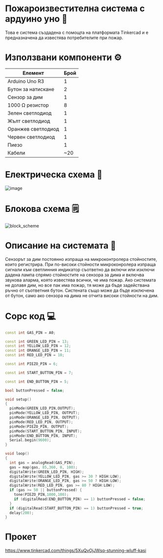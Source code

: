 # Пожароизвестителна система с ардуино уно 🚒

Това е система създадена с помощта на платформата Tinkercad и е предназначена да известява потребителите при пожар.

# Използвани компоненти ⚙️

|Елемент|Брой|
|---|---|
|Arduino Uno R3|1|
|Бутон за натискане|2|
|Сензор за дим|1|
|1000 Ω резистор|8|
|Зелен светлодиод|1|
|Жълт светлодиод|1|
|Оранжев светлодиод|1|
|Червен светлодиод|1|
|Пиезо|1|
|Кабели|~20|

# Електрическа схема 🔌
![image](https://user-images.githubusercontent.com/75749242/113511869-b3c47200-956a-11eb-8364-68524723e025.png)

# Блокова схема 🗒️
![block_scheme](https://user-images.githubusercontent.com/75749242/113514169-c1332980-9575-11eb-88c5-0823ab6764ce.jpg)

# Описание на системата 📔
Сензорът за дим постоянно изпраща на микроконтролера стойностите, които регистрира. При по-високи стойности микроконролера изпраща сигнали към светлинния индикатор съответно да включи или изключи дадена лампа спрямо стойностите на сензора за дима и включва звукова аларма, която известява всички, че има пожар.
Ако системата не долавя дим, но все пак има пожар, тя може да бъде задействана ръчно от съответния бутон.
Систената също може да бъде изключена от бутон, само ако сензора на дима не отчита високи стойности на дим.

# Сорс код 💻
```c++
const int GAS_PIN = A0;

const int GREEN_LED_PIN = 13;
const int YELLOW_LED_PIN = 12;
const int ORANGE_LED_PIN = 11;
const int RED_LED_PIN = 10;

const int PIEZO_PIN = 6;

const int START_BUTTON_PIN = 7;

const int END_BUTTON_PIN = 5;

bool buttonPressed = false;

void setup()
{
  pinMode(GREEN_LED_PIN,OUTPUT);
  pinMode(YELLOW_LED_PIN, OUTPUT);
  pinMode(ORANGE_LED_PIN, OUTPUT);
  pinMode(RED_LED_PIN, OUTPUT);
  pinMode(PIEZO_PIN, OUTPUT);
  pinMode(START_BUTTON_PIN, INPUT);
  pinMode(END_BUTTON_PIN, INPUT);
  Serial.begin(9600);
}

void loop()
{
  int gas = analogRead(GAS_PIN);
  gas = map(gas, 85,360, 0, 100);
  digitalWrite(GREEN_LED_PIN, HIGH);
  digitalWrite(YELLOW_LED_PIN, gas >= 30 ? HIGH:LOW);
  digitalWrite(ORANGE_LED_PIN, gas >= 50 ? HIGH:LOW);
  digitalWrite(RED_LED_PIN, gas >= 80 ? HIGH:LOW);
  if (gas >= 50 || buttonPressed) {
  	tone(PIEZO_PIN,1000,100);
    if (digitalRead(END_BUTTON_PIN) == 1) buttonPressed = false;
  }
  if (digitalRead(START_BUTTON_PIN) == 1) buttonPressed = true;
  delay(200);
}
```

# Прокет
https://www.tinkercad.com/things/5XuQvOjJWsq-stunning-wluff-kasi
